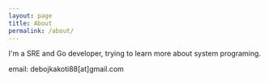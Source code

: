 ```yaml
---
layout: page
title: About
permalink: /about/
---
```


I'm a SRE and Go developer, trying to learn more about system programing.

email: debojkakoti88[at]gmail.com
